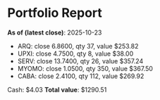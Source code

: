 # Portfolio Report
**As of (latest close)**: 2025-10-23

- ARQ: close 6.8600, qty 37, value $253.82
- UPXI: close 4.7500, qty 8, value $38.00
- SERV: close 13.7400, qty 26, value $357.24
- MYOMO: close 1.0500, qty 350, value $367.50
- CABA: close 2.4100, qty 112, value $269.92

Cash: $4.03
**Total value**: $1290.51